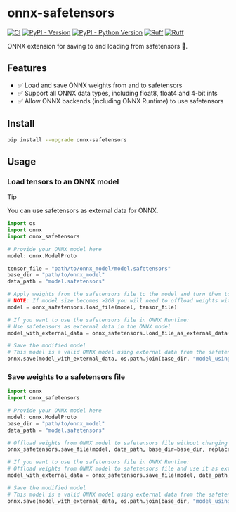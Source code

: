 # onnx-safetensors

[![CI](https://github.com/justinchuby/onnx-safetensors/actions/workflows/main.yml/badge.svg)](https://github.com/justinchuby/onnx-safetensors/actions/workflows/main.yml)
[![PyPI - Version](https://img.shields.io/pypi/v/onnx-safetensors.svg)](https://pypi.org/project/onnx-safetensors)
[![PyPI - Python Version](https://img.shields.io/pypi/pyversions/onnx-safetensors.svg)](https://pypi.org/project/onnx-safetensors)
[![Ruff](https://img.shields.io/endpoint?url=https://raw.githubusercontent.com/astral-sh/ruff/main/assets/badge/v2.json)](https://github.com/astral-sh/ruff)
[![Ruff](https://img.shields.io/badge/code%20style-black-000000.svg)](https://github.com/psf/black)

ONNX extension for saving to and loading from safetensors 🤗.

## Features

- ✅ Load and save ONNX weights from and to safetensors
- ✅ Support all ONNX data types, including float8, float4 and 4-bit ints
- ✅ Allow ONNX backends (including ONNX Runtime) to use safetensors

## Install

```sh
pip install --upgrade onnx-safetensors
```

## Usage

### Load tensors to an ONNX model

> [!TIP]
> You can use safetensors as external data for ONNX.

```python
import os
import onnx
import onnx_safetensors

# Provide your ONNX model here
model: onnx.ModelProto

tensor_file = "path/to/onnx_model/model.safetensors"
base_dir = "path/to/onnx_model"
data_path = "model.safetensors"

# Apply weights from the safetensors file to the model and turn them to in memory tensor
# NOTE: If model size becomes >2GB you will need to offload weights with onnx_safetensors.save_file, or onnx.save with external data options to keep the onnx model valid
model = onnx_safetensors.load_file(model, tensor_file)

# If you want to use the safetensors file in ONNX Runtime:
# Use safetensors as external data in the ONNX model
model_with_external_data = onnx_safetensors.load_file_as_external_data(model, data_path, base_dir=base_dir)

# Save the modified model
# This model is a valid ONNX model using external data from the safetensors file
onnx.save(model_with_external_data, os.path.join(base_dir, "model_using_safetensors.onnx"))
```

### Save weights to a safetensors file

```python
import onnx
import onnx_safetensors

# Provide your ONNX model here
model: onnx.ModelProto
base_dir = "path/to/onnx_model"
data_path = "model.safetensors"

# Offload weights from ONNX model to safetensors file without changing the model
onnx_safetensors.save_file(model, data_path, base_dir=base_dir, replace_data=False)  # Generates model.safetensors

# If you want to use the safetensors file in ONNX Runtime:
# Offload weights from ONNX model to safetensors file and use it as external data for the model by setting replace_data=True
model_with_external_data = onnx_safetensors.save_file(model, data_path, base_dir=base_dir, replace_data=True)

# Save the modified model
# This model is a valid ONNX model using external data from the safetensors file
onnx.save(model_with_external_data, os.path.join(base_dir, "model_using_safetensors.onnx"))
```
